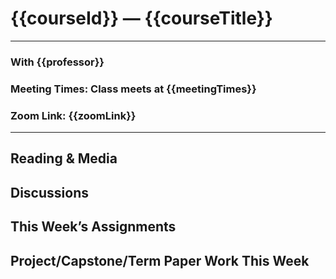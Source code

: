 # {{courseId}} — {{courseTitle}}
---
### With {{professor}}
### Meeting Times: Class meets at {{meetingTimes}}
### Zoom Link: {{zoomLink}}
---
## Reading & Media

## Discussions

## This Week’s Assignments

## Project/Capstone/Term Paper Work This Week

